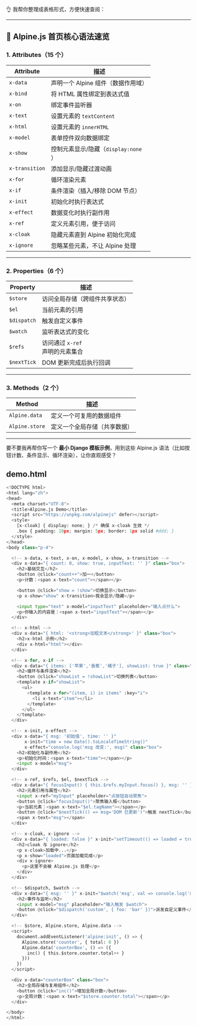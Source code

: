 👌 我帮你整理成表格形式，方便快速查阅：

---

## 🔹 Alpine.js 首页核心语法速览
### 1. Attributes（15 个）
| Attribute | 描述 |
| --- | --- |
| `x-data` | 声明一个 Alpine 组件（数据作用域） |
| `x-bind` | 将 HTML 属性绑定到表达式值 |
| `x-on` | 绑定事件监听器 |
| `x-text` | 设置元素的 `textContent` |
| `x-html` | 设置元素的 `innerHTML` |
| `x-model` | 表单控件双向数据绑定 |
| `x-show` | 控制元素显示/隐藏（`display:none`<br/>） |
| `x-transition` | 添加显示/隐藏过渡动画 |
| `x-for` | 循环渲染元素 |
| `x-if` | 条件渲染（插入/移除 DOM 节点） |
| `x-init` | 初始化时执行表达式 |
| `x-effect` | 数据变化时执行副作用 |
| `x-ref` | 定义元素引用，便于访问 |
| `x-cloak` | 隐藏元素直到 Alpine 初始化完成 |
| `x-ignore` | 忽略某些元素，不让 Alpine 处理 |


---

### 2. Properties（6 个）
| Property | 描述 |
| --- | --- |
| `$store` | 访问全局存储（跨组件共享状态） |
| `$el` | 当前元素的引用 |
| `$dispatch` | 触发自定义事件 |
| `$watch` | 监听表达式的变化 |
| `$refs` | 访问通过 `x-ref`<br/> 声明的元素集合 |
| `$nextTick` | DOM 更新完成后执行回调 |


---

### 3. Methods（2 个）
| Method | 描述 |
| --- | --- |
| `Alpine.data` | 定义一个可复用的数据组件 |
| `Alpine.store` | 定义一个全局存储（共享数据） |


---

要不要我再帮你写一个 **最小 Django 模板示例**，用到这些 Alpine.js 语法（比如按钮计数、条件显示、循环渲染），让你直观感受？





## demo.html
```python
<!DOCTYPE html>
<html lang="zh">
<head>
  <meta charset="UTF-8">
  <title>Alpine.js Demo</title>
  <script src="https://unpkg.com/alpinejs" defer></script>
  <style>
    [x-cloak] { display: none; } /* 确保 x-cloak 生效 */
    .box { padding: 10px; margin: 5px; border: 1px solid #ddd; }
  </style>
</head>
<body class="p-4">

  <!-- x-data, x-text, x-on, x-model, x-show, x-transition -->
  <div x-data="{ count: 0, show: true, inputText: '' }" class="box">
    <h2>基础交互</h2>
    <button @click="count++">加一</button>
    <p>计数：<span x-text="count"></span></p>

    <button @click="show = !show">切换显示</button>
    <p x-show="show" x-transition>我会显示/隐藏</p>

    <input type="text" x-model="inputText" placeholder="输入点什么">
    <p>你输入的内容是：<span x-text="inputText"></span></p>
  </div>

  <!-- x-html -->
  <div x-data="{ html: '<strong>加粗文本</strong>' }" class="box">
    <h2>x-html 示例</h2>
    <div x-html="html"></div>
  </div>

  <!-- x-for, x-if -->
  <div x-data="{ items: ['苹果','香蕉','橘子'], showList: true }" class="box">
    <h2>循环与条件渲染</h2>
    <button @click="showList = !showList">切换列表</button>
    <template x-if="showList">
      <ul>
        <template x-for="(item, i) in items" :key="i">
          <li x-text="item"></li>
        </template>
      </ul>
    </template>
  </div>

  <!-- x-init, x-effect -->
  <div x-data="{ msg: '初始值', time: '' }" 
       x-init="time = new Date().toLocaleTimeString()" 
       x-effect="console.log('msg 改变:', msg)" class="box">
    <h2>初始化与副作用</h2>
    <p>初始化时间：<span x-text="time"></span></p>
    <input x-model="msg">
  </div>

  <!-- x-ref, $refs, $el, $nextTick -->
  <div x-data="{ focusInput() { this.$refs.myInput.focus() }, msg: '' }" class="box">
    <h2>元素引用与属性</h2>
    <input x-ref="myInput" placeholder="点按钮自动聚焦">
    <button @click="focusInput()">聚焦输入框</button>
    <p>当前元素：<span x-text="$el.tagName"></span></p>
    <button @click="$nextTick(() => msg='DOM 已更新')">触发 nextTick</button>
    <span x-text="msg"></span>
  </div>

  <!-- x-cloak, x-ignore -->
  <div x-data="{ loaded: false }" x-init="setTimeout(() => loaded = true, 1000)" class="box">
    <h2>cloak 与 ignore</h2>
    <p x-cloak>加载中...</p>
    <p x-show="loaded">页面加载完成</p>
    <div x-ignore>
      <p>这里不会被 Alpine.js 处理</p>
    </div>
  </div>

  <!-- $dispatch, $watch -->
  <div x-data="{ msg: '' }" x-init="$watch('msg', val => console.log('msg 变化:', val))" class="box">
    <h2>事件与监听</h2>
    <input x-model="msg" placeholder="输入触发 $watch">
    <button @click="$dispatch('custom', { foo: 'bar' })">派发自定义事件</button>
  </div>

  <!-- $store, Alpine.store, Alpine.data -->
  <script>
    document.addEventListener('alpine:init', () => {
      Alpine.store('counter', { total: 0 })
      Alpine.data('counterBox', () => ({
        inc() { this.$store.counter.total++ }
      }))
    })
  </script>

  <div x-data="counterBox" class="box">
    <h2>全局存储与复用组件</h2>
    <button @click="inc()">增加全局计数</button>
    <p>全局计数：<span x-text="$store.counter.total"></span></p>
  </div>

</body>
</html>

```

